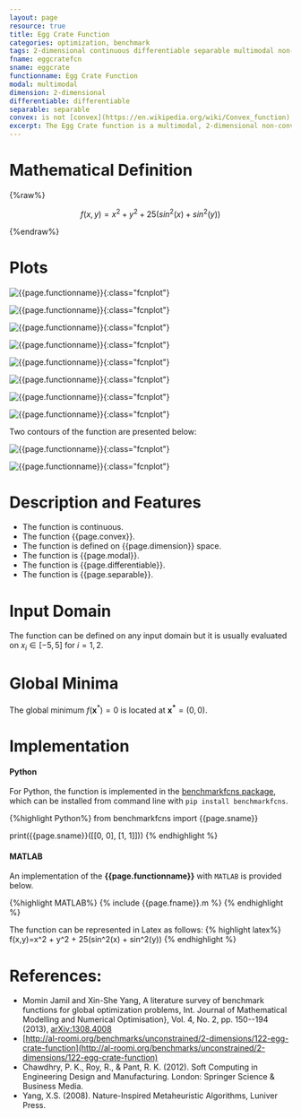```yaml
---
layout: page
resource: true
title: Egg Crate Function
categories: optimization, benchmark
tags: 2-dimensional continuous differentiable separable multimodal non-convex
fname: eggcratefcn
sname: eggcrate
functionname: Egg Crate Function
modal: multimodal
dimension: 2-dimensional
differentiable: differentiable
separable: separable
convex: is not [convex](https://en.wikipedia.org/wiki/Convex_function)
excerpt: The Egg Crate function is a multimodal, 2-dimensional non-convex mathematical function widely used for testing optimization algorithms
---
```


# Mathematical Definition

{%raw%}

$$f(x,y)=x^2 + y^2 + 25(sin^2(x) + sin^2(y))$$

{%endraw%}

# Plots
![{{page.functionname}}]({{site.baseurl}}/doc/plots/{{page.fname}}.png){:class="fcnplot"}

![{{page.functionname}}]({{site.baseurl}}/doc/plots/{{page.fname}}_2.png){:class="fcnplot"}

![{{page.functionname}}]({{site.baseurl}}/doc/plots/{{page.fname}}_3.png){:class="fcnplot"}

![{{page.functionname}}]({{site.baseurl}}/doc/plots/{{page.fname}}_4.png){:class="fcnplot"}

![{{page.functionname}}]({{site.baseurl}}/doc/plots/{{page.fname}}_5.png){:class="fcnplot"}

![{{page.functionname}}]({{site.baseurl}}/doc/plots/{{page.fname}}_6.png){:class="fcnplot"}

![{{page.functionname}}]({{site.baseurl}}/doc/plots/{{page.fname}}_7.png){:class="fcnplot"}

![{{page.functionname}}]({{site.baseurl}}/doc/plots/{{page.fname}}_8.png){:class="fcnplot"}

Two contours of the function are presented below:

![{{page.functionname}}]({{site.baseurl}}/doc/plots/{{page.fname}}_contour.png){:class="fcnplot"}

![{{page.functionname}}]({{site.baseurl}}/doc/plots/{{page.fname}}_contour_2.png){:class="fcnplot"}

# Description and Features
* The function is continuous.
* The function {{page.convex}}.
* The function is defined on {{page.dimension}} space.
* The function is {{page.modal}}.
* The function is {{page.differentiable}}.
* The function is {{page.separable}}.

# Input Domain
The function can be defined on any input domain but it is usually evaluated on $x_i \in [-5, 5]$ for $i=1, 2$.

# Global Minima
The global minimum $f(\textbf{x}^{\ast})=0$ is located at $\mathbf{x^\ast}=(0, 0)$.

# Implementation
#### Python
For Python, the function is implemented in the [benchmarkfcns package](https://github.com/mazhar-ansari-ardeh/BenchmarkFcns), which can be installed from command line with `pip install benchmarkfcns`. 

{%highlight Python%}
from benchmarkfcns import {{page.sname}}

print({{page.sname}}([[0, 0],
              [1, 1]]))
{% endhighlight %}

#### MATLAB
An implementation of the **{{page.functionname}}** with `MATLAB` is provided below. 

{%highlight MATLAB%}
{% include {{page.fname}}.m %}
{% endhighlight %}

The function can be represented in Latex as follows:
{% highlight latex%}
f(x,y)=x^2 + y^2 + 25(sin^2(x) + sin^2(y))
{% endhighlight %}

# References:
* Momin Jamil and Xin-She Yang, A literature survey of benchmark functions for global optimization problems, Int. Journal of Mathematical Modelling 
and Numerical Optimisation}, Vol. 4, No. 2, pp. 150--194 (2013), [arXiv:1308.4008](https://arxiv.org/abs/1308.4008)
* [http://al-roomi.org/benchmarks/unconstrained/2-dimensions/122-egg-crate-function](http://al-roomi.org/benchmarks/unconstrained/2-dimensions/122-egg-crate-function)
* Chawdhry, P. K., Roy, R., & Pant, R. K. (2012). Soft Computing in Engineering Design and Manufacturing. London: Springer Science & Business Media.
* Yang, X.S. (2008). Nature-Inspired Metaheuristic Algorithms, Luniver Press.
